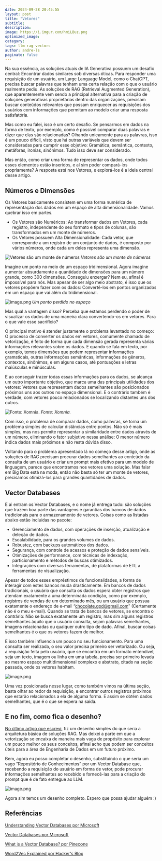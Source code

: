 ```yaml
---
date: 2024-09-28 20:45:55
layout: post
title: "Vetores"
subtitle:
description:
image: https://i.imgur.com/hmiLBuz.png
optimized_image:
category:
tags: llm rag vectors
author: andre-ls
paginate: false
---
```

Na sua essência, as soluções atuais de IA Generativa possuem um desafio central: Encontrar dados similares sob diversas óticas. Para responder uma requisição de um usuário, um Large Language Model, como o ChatGPT, precisa buscar palavras que tenham uma certa relação com o que o usuário realmente pediu. As soluções de RAG (Retrieval Augmented Generation), que aparentemente vem sendo a principal alternativa para a criação de soluções generativas proprietárias dentro das organizações, precisam buscar conteúdos relevantes que possam enriquecer as requisições dos usuários com informações que permitam ao modelo criar uma resposta satisfatória. 

Mas como eu falei, isso é um certo desafio. Se pensarmos em dados na forma de texto, por exemplo, como é possível comparar duas palavras e dizer que elas são relacionadas? Olhando unicamente para as palavras, isso é um pouco difícil, visto que há outras variáveis que devem ser consideradas para cumprir esse objetivo: Gramática, semântica, contexto, metáforas, ironias, sinônimos. Tudo isso deve ser considerado.

Mas então, como criar uma forma de representar os dados, onde todos esses elementos estão inseridos, e aí sim poder compará-los propriamente? A resposta está nos Vetores, e explorá-los é a ideia central desse artigo.

## Números e Dimensões
Os Vetores basicamente consistem em uma forma numérica de representação dos dados em um espaço de alta dimensionalidade. Vamos quebrar isso em partes.

- Os Vetores são Numéricos: Ao transformar dados em Vetores, cada registro, independente do seu formato e tipos de colunas, são transformados em um monte de números.
- Os Vetores possuem Alta Dimensionalidade: Cada vetor, que corresponde a um registro de um conjunto de dados, é composto por vários números, onde cada um deles representa uma dimensão.

![Vetores são um monte de números](https://i.imgur.com/YXyvxOM.png)
*Vetores são um monte de números*

Imagine um ponto no meio de um espaço tridimensional. Agora imagine aumentar absurdamente a quantidade de dimensões para um número grande, como 300 dimensões. Conseguiu enxergar? Nem eu, afinal é impossível para nós. Mas apesar de ser algo meio abstrato, é isso que os vetores propõem fazer com os dados: Convertê-los em pontos organizados em um espaço que vai além do tridimensional. 

![image.png](https://i.imgur.com/WANnAej.png)
*Um ponto perdido no espaço*

Mas qual a vantagem disso? Perceba que estamos perdendo o poder de visualizar os dados de uma maneira clara convertendo-os em vetores. Para o que vale esse sacrifício?

O principal motivo é atender justamente o problema levantado no começo: O processo de converter os dados em vetores, comumente chamado de vetorização, é feito de forma que cada dimensão gerada representa várias informações relevantes sobre os dados. E quando se fala em texto, por exemplo, temos dimensões que podem representar informações gramaticais, outras informações semânticas, informações de gêneros, contextos, sinônimos, e em alguns casos, até pontuações e letras maiúsculas e minúsculas. 

E ao conseguir trazer todas essas informações para os dados, se alcança um outro importante objetivo, que marca uma das principais utilidades dos vetores: Vetores que representam dados semelhantes são posicionados próximos uns aos outros no espaço dimensional. E o contrário também é verdade, com vetores pouco relacionados se localizando distantes uns dos outros. 

![Fonte: Xomnia.](https://i.imgur.com/o8jcgjP.png)
*Fonte: Xomnia.*

Com isso, o problema de comparar dados, como palavras, se torna um problema simples de calcular distâncias entre pontos. Não só é mais simples, mas nos permite representar a similaridade entre dados através de um número, eliminando o fator subjetivo nessa análise: O menor número indica dados mais próximos e não resta dúvida disso. 

Voltando para o problema apresentado lá no começo desse artigo, onde as soluções de RAG precisam procurar dados semelhantes ao conteúdo da consulta de um usuário e criar um prompt mais efetivo para um modelo de linguagem, parece que encontramos nos vetores uma solução. Mas falar em Big Data está na moda, então não basta só ter um monte de vetores, precisamos otimizá-los para grandes quantidades de dados.

## Vector Databases
E ai entram os Vector Databases, e o nome já entrega tudo: são soluções que trazem boa parte das vantagens e garantias dos bancos de dados tradicionais para o armazenamento de vetores. Coisas como as listadas abaixo estão incluídas no pacote:

- Gerenciamento de dados, com operações de inserção, atualização e deleção de dados.
- Escalabilidade, para os grandes volumes de dados.
- Robustez, com backups automáticos dos dados.
- Segurança, com controle de acessos e proteção de dados sensíveis.
- Otimizações de performance, com técnicas de indexação, particionamento e métodos de buscas otimizados.
- Integrações com diversas ferramentas, de plataformas de ETL a ferramentas de visualização.

Apesar de todos esses empréstimos de funcionalidades, a forma de interagir com estes bancos muda drasticamente. Em bancos de dados tradicionais, o usuário que consulta os dados espera obter registros que atendam exatamente a uma determinada condição, como por exemplo, registros de vendas de um determinado mês, ou um usuário que possua exatamente o endereço de e-mail “chocolate.god@gmail.com” (Certamente não é o meu e-mail). Quando se trata de bancos de vetores, se encontra o contrário: Não se busca exatamente um registro, mas sim alguns registros semelhantes àquilo que o usuário consulta, sejam palavras semelhantes, imagens relacionadas ou qualquer outro tipo de dado. Afinal, buscar coisas semelhantes é o que os vetores fazem de melhor.

E isso também influencia um pouco no seu funcionamento. Para uma consulta ser realizada, o seu valor precisa primeiro ser vetorizado. Ou seja, a requisição feita pelo usuário, que se encontra em um formato entendível, seja um texto, imagem ou linha em uma tabela, precisa ser primeiro levada ao mesmo espaço multidimensional complexo e abstrato, citado na seção passada, onde os vetores habitam. 

![image.png](https://i.imgur.com/SzryAeL.png)

Uma vez posicionada nesse lugar, como também vimos na última seção, basta olhar ao redor da requisição, e encontrar outros registros próximos que estarão relacionados a ela de alguma forma. E assim se obtém dados semelhantes, que é o que se espera na saída.

## E no fim, como fica o desenho?

[No último artigo que escrevi](https://andre-ls.github.io/nebula/como-fazer-o-caf%C3%A9-da-manh%C3%A3-do-chatgpt/), fiz um desenho simples do que seria a arquitetura básica de soluções RAG. Mas deixei a parte em que a vetorização se encaixa de maneira mais vaga de propósito para explorar um pouco melhor os seus conceitos, afinal acho que podem ser conceitos úteis para a área de Engenharia de Dados em um futuro próximo.

Bem, agora eu posso completar o desenho, substituindo o que seria um vago “Repositório de Conhecimentos” por um Vector Database que, recebendo a requisição do usuário em forma de vetor, pode procurar informações semelhantes ao recebido e fornecê-las para a criação do prompt que é de fato entregue ao LLM.

![image.png](https://i.imgur.com/HglQ4SR.png)

Agora sim temos um desenho completo. Espero que possa ajudar alguém :)

## Referências

[Understanding Vector Databases por Microsoft](https://learn.microsoft.com/en-us/data-engineering/playbook/solutions/vector-database/)

[Vector Databases por Microsoft](https://learn.microsoft.com/en-us/azure/cosmos-db/vector-database)

[What is a Vector Database? por Pinecone](https://www.pinecone.io/learn/vector-database/)

[Word2Vec Explained por Hacker's Blog](https://israelg99.github.io/2017-03-23-Word2Vec-Explained/)
